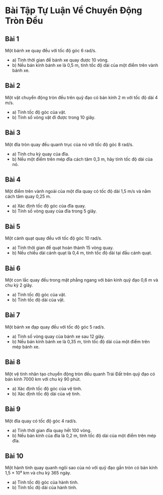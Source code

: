 # Bài Tập Tự Luận Về Chuyển Động Tròn Đều  

## **Bài 1**  
Một bánh xe quay đều với tốc độ góc 6 rad/s.  
- a) Tính thời gian để bánh xe quay được 10 vòng.  
- b) Nếu bán kính bánh xe là 0,5 m, tính tốc độ dài của một điểm trên vành bánh xe.  

## **Bài 2**  
Một vật chuyển động tròn đều trên quỹ đạo có bán kính 2 m với tốc độ dài 4 m/s.  
- a) Tính tốc độ góc của vật.  
- b) Tính số vòng vật đi được trong 10 giây.  

## **Bài 3**  
Một đĩa tròn quay đều quanh trục của nó với tốc độ góc 8 rad/s.  
- a) Tính chu kỳ quay của đĩa.  
- b) Nếu một điểm trên mép đĩa cách tâm 0,3 m, hãy tính tốc độ dài của nó.  

## **Bài 4**  
Một điểm trên vành ngoài của một đĩa quay có tốc độ dài 1,5 m/s và nằm cách tâm quay 0,25 m.  
- a) Xác định tốc độ góc của đĩa quay.  
- b) Tính số vòng quay của đĩa trong 5 giây.  

## **Bài 5**  
Một cánh quạt quay đều với tốc độ góc 10 rad/s.  
- a) Tính thời gian để quạt hoàn thành 15 vòng quay.  
- b) Nếu chiều dài cánh quạt là 0,4 m, tính tốc độ dài tại đầu cánh quạt.  

## **Bài 6**  
Một con lắc quay đều trong mặt phẳng ngang với bán kính quỹ đạo 0,6 m và chu kỳ 2 giây.  
- a) Tính tốc độ góc của vật.  
- b) Tính tốc độ dài của vật.  

## **Bài 7**  
Một bánh xe đạp quay đều với tốc độ góc 5 rad/s.  
- a) Tính số vòng quay của bánh xe sau 12 giây.  
- b) Nếu bán kính bánh xe là 0,35 m, tính tốc độ dài của một điểm trên mép bánh xe.  

## **Bài 8**  
Một vệ tinh nhân tạo chuyển động tròn đều quanh Trái Đất trên quỹ đạo có bán kính 7000 km với chu kỳ 90 phút.  
- a) Xác định tốc độ góc của vệ tinh.  
- b) Xác định tốc độ dài của vệ tinh.  

## **Bài 9**  
Một đĩa quay có tốc độ góc 4 rad/s.  
- a) Tính thời gian đĩa quay hết 100 vòng.  
- b) Nếu bán kính của đĩa là 0,2 m, tính tốc độ dài của một điểm trên mép đĩa.  

## **Bài 10**  
Một hành tinh quay quanh ngôi sao của nó với quỹ đạo gần tròn có bán kính 1,5 × 10⁸ km và chu kỳ 365 ngày.  
- a) Tính tốc độ góc của hành tinh.  
- b) Tính tốc độ dài của hành tinh.  